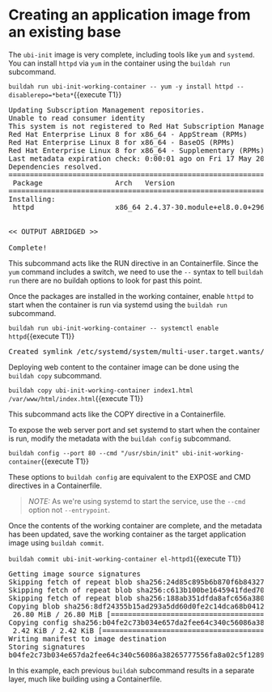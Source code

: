 # Creating an application image from an existing base

The `ubi-init` image is very complete, including tools like `yum` and `systemd`.  You can install `httpd` via `yum` in the container using the `buildah run` subcommand.  

`buildah run ubi-init-working-container -- yum -y install httpd --disablerepo=*beta*`{{execute T1}}

<pre class="file">
Updating Subscription Management repositories.
Unable to read consumer identity
This system is not registered to Red Hat Subscription Management. You can use subscription-manager to register.
Red Hat Enterprise Linux 8 for x86_64 - AppStream (RPMs)               2.4 MB/s | 7.0 MB     00:02
Red Hat Enterprise Linux 8 for x86_64 - BaseOS (RPMs)                  1.3 MB/s | 3.7 MB     00:02
Red Hat Enterprise Linux 8 for x86_64 - Supplementary (RPMs)            23 kB/s |  78 kB     00:03
Last metadata expiration check: 0:00:01 ago on Fri 17 May 2019 03:41:34 PM EDT.
Dependencies resolved.
=======================================================================================================
 Package                 Arch   Version                         Repository                        Size
=======================================================================================================
Installing:
 httpd                   x86_64 2.4.37-30.module+el8.0.0+2969+90015743
                                                                rhel-8-for-x86_64-appstream-rpms 1.4 M

<< OUTPUT ABRIDGED >>

Complete!
</pre>

This subcommand acts like the RUN directive in an Containerfile.  Since the `yum` command includes a switch, we need to use the `--` syntax to tell `buildah run` there are no buildah options to look for past this point.

Once the packages are installed in the working container, enable `httpd` to start when the container is run via systemd using the `buildah run` subcommand.

`buildah run ubi-init-working-container -- systemctl enable httpd`{{execute T1}}

<pre class="file">
Created symlink /etc/systemd/system/multi-user.target.wants/httpd.service → /usr/lib/systemd/system/httpd.service.
</pre>

Deploying web content to the container image can be done using the `buildah copy` subcommand.  

`buildah copy ubi-init-working-container index1.html /var/www/html/index.html`{{execute T1}}

This subcommand acts like the COPY directive in a Containerfile.  

To expose the web server port and set systemd to start when the container is run, modify the metadata with the `buildah config` subcommand.  

`buildah config --port 80 --cmd "/usr/sbin/init" ubi-init-working-container`{{execute T1}}

These options to `buildah config` are equivalent to the EXPOSE and CMD directives in a Containerfile.

> _NOTE:_  As we're using systemd to start the service, use the `--cmd` option not `--entrypoint`.

Once the contents of the working container are complete, and the metadata has been updated, save the working container as the target application image using `buildah commit`.  

`buildah commit ubi-init-working-container el-httpd1`{{execute T1}}

<pre class="file">
Getting image source signatures
Skipping fetch of repeat blob sha256:24d85c895b6b870f6b84327a5e31aa567a5d30588de0a0bdd9a669ec5012339c
Skipping fetch of repeat blob sha256:c613b100be1645941fded703dd6037e5aba7c9388fd1fcb37c2f9f73bc438126
Skipping fetch of repeat blob sha256:188ab351dfda8afc656a38073df0004cdc5196fd5572960ff5499c17e6442223
Copying blob sha256:8df24355b15ad293a5dd60d0fe2c14dca68b0412b62f9e9c39c15bb8230d1936
 26.80 MiB / 26.80 MiB [====================================================] 0s
Copying config sha256:b04fe2c73b034e657da2fee64c340c56086a38265777556fa8a02c5f12896e66
 2.42 KiB / 2.42 KiB [======================================================] 0s
Writing manifest to image destination
Storing signatures
b04fe2c73b034e657da2fee64c340c56086a38265777556fa8a02c5f12896e66
</pre>

In this example, each previous `buildah` subcommand results in a separate layer, much like building using a Containerfile.
